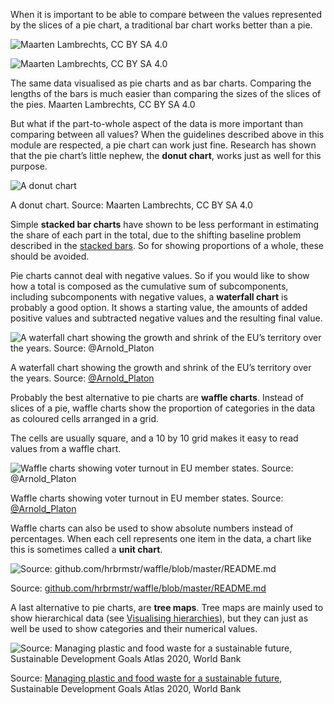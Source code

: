 When it is important to be able to compare between the values represented by the slices of a pie chart, a traditional bar chart works better than a pie.

![Maarten Lambrechts, CC BY SA 4.0](A%20deep%20dive%20into%20pie%20charts%208f7a2fa9981a492ebaaad63e57d36d6e/pies.png)

![Maarten Lambrechts, CC BY SA 4.0](A%20deep%20dive%20into%20pie%20charts%208f7a2fa9981a492ebaaad63e57d36d6e/bars.png)

The same data visualised as pie charts and as bar charts. Comparing the lengths of the bars is much easier than comparing the sizes of the slices of the pies. Maarten Lambrechts, CC BY SA 4.0

But what if the part-to-whole aspect of the data is more important than comparing between all values? When the guidelines described above in this module are respected, a pie chart can work just fine. Research has shown that the pie chart’s little nephew, the **donut chart**, works just as well for this purpose.

<p class='center'>
<img src='A%20deep%20dive%20into%20pie%20charts%208f7a2fa9981a492ebaaad63e57d36d6e/donut-chart2x.png' alt='A donut chart' class='max-600' />
</p>

A donut chart. Source: Maarten Lambrechts, CC BY SA 4.0

Simple **stacked bar charts** have shown to be less performant in estimating the share of each part in the total, due to the shifting baseline problem described in the <span class='internal-link'>[stacked bars](stacked-bars)</span>. So for showing proportions of a whole, these should be avoided.

Pie charts cannot deal with negative values. So if you would like to show how a total is composed as the cumulative sum of subcomponents, including subcomponents with negative values, a **waterfall chart** is probably a good option. It shows a starting value, the amounts of added positive values and subtracted negative values and the resulting final value.

![A waterfall chart showing the growth and shrink of the EU’s territory over the years. Source: [@Arnold_Platon](https://twitter.com/Arnold_Platon/status/1014252269557239808)](A%20deep%20dive%20into%20pie%20charts%208f7a2fa9981a492ebaaad63e57d36d6e/waterfall-chart-eu-arnold-platon.jpeg)

A waterfall chart showing the growth and shrink of the EU’s territory over the years. Source: [@Arnold_Platon](https://twitter.com/Arnold_Platon/status/1014252269557239808)

Probably the best alternative to pie charts are **waffle charts**. Instead of slices of a pie, waffle charts show the proportion of categories in the data as coloured cells arranged in a grid.

The cells are usually square, and a 10 by 10 grid makes it easy to read values from a waffle chart.

![Waffle charts showing voter turnout in EU member states. Source: [@Arnold_Platon](https://twitter.com/Arnold_Platon/status/1014252269557239808)](A%20deep%20dive%20into%20pie%20charts%208f7a2fa9981a492ebaaad63e57d36d6e/waffle-chart-arnold-platon.jpg)

Waffle charts showing voter turnout in EU member states. Source: [@Arnold_Platon](https://twitter.com/Arnold_Platon/status/1014252269557239808)

Waffle charts can also be used to show absolute numbers instead of percentages. When each cell represents one item in the data, a chart like this is sometimes called a **unit chart**.

![Source: [github.com/hrbrmstr/waffle/blob/master/README.md](https://github.com/hrbrmstr/waffle/blob/master/README.md)](A%20deep%20dive%20into%20pie%20charts%208f7a2fa9981a492ebaaad63e57d36d6e/waffle-bars-1.png)

Source: [github.com/hrbrmstr/waffle/blob/master/README.md](https://github.com/hrbrmstr/waffle/blob/master/README.md)

A last alternative to pie charts, are **tree maps**. Tree maps are mainly used to show hierarchical data (see <span class='internal-link'>[Visualising hierarchies](visualising-hierarchies)</span>), but they can just as well be used to show categories and their numerical values.

![Source: [Managing plastic and food waste for a sustainable future](https://datatopics.worldbank.org/sdgatlas/goal-12-responsible-consumption-and-production/), Sustainable Development Goals Atlas 2020, World Bank](A%20deep%20dive%20into%20pie%20charts%208f7a2fa9981a492ebaaad63e57d36d6e/treemap-waste-yaryna.jpg)

Source: [Managing plastic and food waste for a sustainable future](https://datatopics.worldbank.org/sdgatlas/goal-12-responsible-consumption-and-production/), Sustainable Development Goals Atlas 2020, World Bank